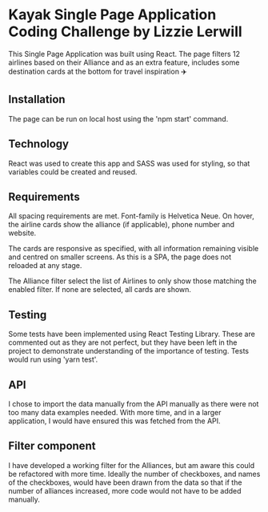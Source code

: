 
# Kayak Single Page Application Coding Challenge by Lizzie Lerwill

This Single Page Application was built using React. The page filters 12 airlines based on their Alliance and as an extra feature, includes some destination cards at the bottom for travel inspiration ✈️

## Installation

The page can be run on local host using the 'npm start' command.

## Technology

React was used to create this app and SASS was used for styling, so that variables could be created and reused.

## Requirements

All spacing requirements are met. Font-family is Helvetica Neue. On hover, the airline cards show the alliance (if applicable), phone number and website.

The cards are responsive as specified, with all information remaining visible and centred on smaller screens. As this is a SPA, the page does not reloaded at any stage.

The Alliance filter select the list of Airlines to only show those matching the enabled filter. If none are selected, all cards are shown.

## Testing

Some tests have been implemented using React Testing Library. These are commented out as they are not perfect, but they have been left in the project to demonstrate understanding of the importance of testing. Tests would run using 'yarn test'.

## API

I chose to import the data manually from the API manually as there were not too many data examples needed. With more time, and in a larger application, I would have ensured this was fetched from the API.

## Filter component

I have developed a working filter for the Alliances, but am aware this could be refactored with more time. Ideally the number of checkboxes, and names of the checkboxes, would have been drawn from the data so that if the number of alliances increased, more code would not have to be added manually.
